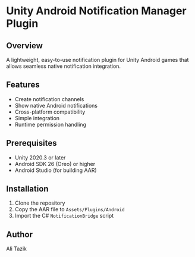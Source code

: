 # Unity Android Notification Manager Plugin

## Overview
A lightweight, easy-to-use notification plugin for Unity Android games that allows seamless native notification integration.

## Features
- Create notification channels
- Show native Android notifications
- Cross-platform compatibility
- Simple integration
- Runtime permission handling

## Prerequisites
- Unity 2020.3 or later
- Android SDK 26 (Oreo) or higher
- Android Studio (for building AAR)

## Installation
1. Clone the repository
2. Copy the AAR file to `Assets/Plugins/Android`
3. Import the C# `NotificationBridge` script




## Author
Ali Tazik

